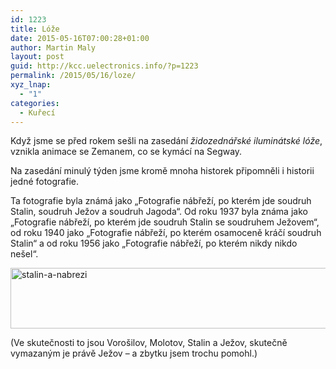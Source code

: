 ```yaml
---
id: 1223
title: Lóže
date: 2015-05-16T07:00:28+01:00
author: Martin Maly
layout: post
guid: http://kcc.uelectronics.info/?p=1223
permalink: /2015/05/16/loze/
xyz_lnap:
  - "1"
categories:
  - Kuřecí
---
```

Když jsme se před rokem sešli na zasedání _židozednářské iluminátské lóže_, vznikla animace se Zemanem, co se kymácí na Segway.

Na zasedání minulý týden jsme kromě mnoha historek připomněli i historii jedné fotografie.

Ta fotografie byla známá jako &#8222;Fotografie nábřeží, po kterém jde soudruh Stalin, soudruh Ježov a soudruh Jagoda&#8220;. Od roku 1937 byla známa jako &#8222;Fotografie nábřeží, po kterém jde soudruh Stalin se soudruhem Ježovem&#8220;, od roku 1940 jako &#8222;Fotografie nábřeží, po kterém osamoceně kráčí soudruh Stalin&#8220; a od roku 1956 jako &#8222;Fotografie nábřeží, po kterém nikdy nikdo nešel&#8220;.

[<img loading="lazy" class="aligncenter size-large wp-image-1224" src="http://kcc.misantrop.info/wp-content/uploads/sites/8/2015/05/stalin-a-nabrezi-1024x159.jpg" alt="stalin-a-nabrezi" width="625" height="97" srcset="https://kcc.uelectronics.info/wp-content/uploads/sites/8/2015/05/stalin-a-nabrezi-1024x159.jpg 1024w, https://kcc.uelectronics.info/wp-content/uploads/sites/8/2015/05/stalin-a-nabrezi-300x47.jpg 300w, https://kcc.uelectronics.info/wp-content/uploads/sites/8/2015/05/stalin-a-nabrezi-624x97.jpg 624w, https://kcc.uelectronics.info/wp-content/uploads/sites/8/2015/05/stalin-a-nabrezi.jpg 1360w" sizes="(max-width: 625px) 100vw, 625px" />](http://kcc.misantrop.info/wp-content/uploads/sites/8/2015/05/stalin-a-nabrezi.jpg)

(Ve skutečnosti to jsou Vorošilov, Molotov, Stalin a Ježov, skutečně vymazaným je právě Ježov &#8211; a zbytku jsem trochu pomohl.)